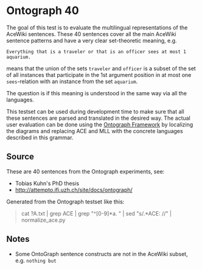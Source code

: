 Ontograph 40
============

The goal of this test is to evaluate the multilingual representations
of the AceWiki sentences. These 40 sentences cover all the main
AceWiki sentence patterns and have a very clear set-theoretic meaning, e.g.

	Everything that is a traveler or that is an officer sees at most 1 aquarium.

means that the union of the sets `traveler` and `officer` is a subset of the
set of all instances that participate in the 1st argument position
in at most one `sees`-relation with an instance from the set `aquarium`.

The question is if this meaning is understood in the same way via all
the languages.

This testset can be used during development time to make sure that all these
sentences are parsed and translated in the desired way. The actual user
evaluation can be done using the
[Ontograph Framework](http://attempto.ifi.uzh.ch/site/docs/ontograph/) by
localizing the diagrams and
replacing ACE and MLL with the concrete languages described in this grammar.


Source
------

These are 40 sentences from the Ontograph experiments, see:

  - Tobias Kuhn's PhD thesis
  - <http://attempto.ifi.uzh.ch/site/docs/ontograph/>

Generated from the Ontograph testset like this:

> cat ?A.txt | grep ACE | grep "^[0-9]*a. " | sed "s/.*ACE: //" | normalize_ace.py


Notes
-----

  - Some OntoGraph sentence constructs are not in the AceWiki subset, e.g. `nothing but`
